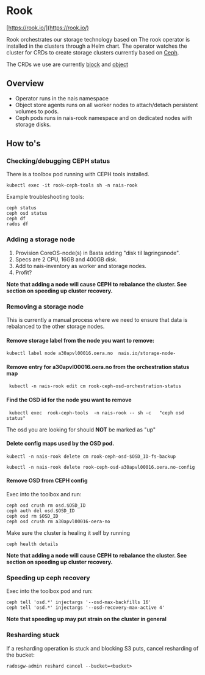 # Rook

[https://rook.io/](https://rook.io/)

Rook orchestrates our storage technology based on The rook operator is installed in the clusters through a Helm chart. The operator watches the cluster for CRDs to create storage clusters currently based on [Ceph](https://ceph.com/).

The CRDs we use are currently [block](https://github.com/rook/rook.github.io/blob/master/docs/rook/v0.7/block.md) and [object](https://github.com/rook/rook.github.io/blob/master/docks/rook/v0.7/object.md)

## Overview

* Operator runs in the nais namespace 
* Object store agents runs on all worker nodes to attach/detach persistent volumes to pods. 
* Ceph pods runs in nais-rook namespace and on dedicated nodes with storage disks. 

## How to's

### Checking/debugging CEPH status

There is a toolbox pod running with CEPH tools installed.

```text
kubectl exec -it rook-ceph-tools sh -n nais-rook
```

Example troubleshooting tools:

```text
ceph status
ceph osd status
ceph df
rados df
```

### Adding  a storage node

1. Provision CoreOS-node\(s\) in Basta adding "disk til lagringsnode".
2. Specs are 2 CPU, 16GB and 400GB disk.
3. Add to nais-inventory as worker and storage nodes.
4. Profit?

**Note that adding a node will cause CEPH to rebalance the cluster. See section on speeding up cluster recovery.**

### Removing a storage node

This is currently a manual process where we need to ensure that data is rebalanced to the other storage nodes.

#### Remove storage label from the node you want to remove:

```text
kubectl label node a30apvl00016.oera.no  nais.io/storage-node-
```

#### Remove entry for a30apvl00016.oera.no from the orchestration status map

```text
 kubectl -n nais-rook edit cm rook-ceph-osd-orchestration-status
```

#### Find the OSD id for the node you want to remove

```text
 kubectl exec  rook-ceph-tools  -n nais-rook -- sh -c   "ceph osd status"
```

The osd you are looking for should **NOT** be marked as "up"

#### Delete config maps used by the OSD pod.

```text
kubectl -n nais-rook delete cm rook-ceph-osd-$OSD_ID-fs-backup
```

```text
kubectl -n nais-rook delete rook-ceph-osd-a30apvl00016.oera.no-config
```

#### Remove OSD from CEPH config

Exec into the toolbox and run:

```text
ceph osd crush rm osd.$OSD_ID
ceph auth del osd.$OSD_ID
ceph osd rm $OSD_ID 
ceph osd crush rm a30apvl00016-oera-no
```

Make sure the cluster is healing it self by running

```text
ceph health details
```

**Note that adding a node will cause CEPH to rebalance the cluster. See section on speeding up cluster recovery.**

### Speeding up ceph recovery

Exec into the toolbox pod and run:

```text
ceph tell 'osd.*' injectargs '--osd-max-backfills 16'
ceph tell 'osd.*' injectargs '--osd-recovery-max-active 4'
```

**Note that speeding up may put strain on the cluster in general**

### Resharding stuck

If a resharding operation is stuck and blocking S3 puts, cancel resharding of the bucket:

```text
radosgw-admin reshard cancel --bucket=<bucket>
```

